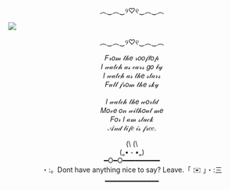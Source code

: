 <body>

<p align="center">︵‿︵‿୨♡୧‿︵‿︵</p>

<img src="https://github.com/user-attachments/assets/8bdc3de6-a4c1-448b-ac04-d864e30e1ac8" />
 
<p align="center">︵‿︵‿୨♡୧‿︵‿︵</p>

 <p align="center"> 𝐹𝓇𝑜𝓂 𝓉𝒽𝑒 𝓇𝑜𝑜𝒻𝓉𝑜𝓅 <br>
𝐼 𝓌𝒶𝓉𝒸𝒽 𝒶𝓈 𝒸𝒶𝓇𝓈 𝑔𝑜 𝒷𝓎 <br>
𝐼 𝓌𝒶𝓉𝒸𝒽 𝒶𝓈 𝓉𝒽𝑒 𝓈𝓉𝒶𝓇𝓈 <br>
𝐹𝒶𝓁𝓁 𝒻𝓇𝑜𝓂 𝓉𝒽𝑒 𝓈𝓀𝓎 <br>
<br>
𝐼 𝓌𝒶𝓉𝒸𝒽 𝓉𝒽𝑒 𝓌𝑜𝓇𝓁𝒹  <br>
𝑀𝑜𝓋𝑒 𝑜𝓃 𝓌𝒾𝓉𝒽𝑜𝓊𝓉 𝓂𝑒 <br>
𝐹𝑜𝓇 𝐼 𝒶𝓂 𝓈𝓉𝓊𝒸𝓀 <br>
𝒜𝓃𝒹 𝓁𝒾𝒻𝑒 𝒾𝓈 𝒻𝓇𝑒𝑒. <br> 

<p align="center">   
 (\ (\ <br>
(„• ֊ •„) <br>
━O━O━━━━━━━━━ <br> 
・:。Dont have anything nice to say? Leave.「 ✉️ 」・:三 <br>
━━━━━━━━━━━━━ <br> </p>

</body>

